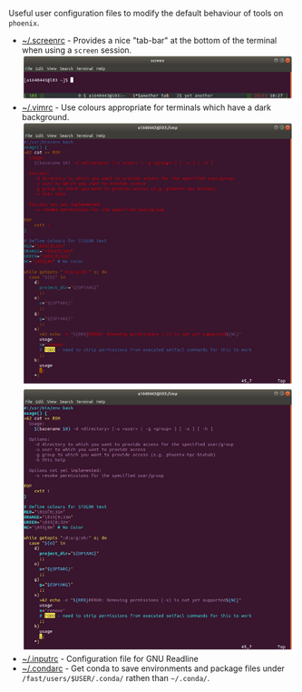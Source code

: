 Useful user configuration files to modify the default behaviour of tools on `phoenix`.

 * [~/.screenrc](.screenrc) - Provides a nice "tab-bar" at the bottom of the terminal when using a `screen` session.
 ![screen](./img/screenrc.png)
 * [~/.vimrc](.vimrc) - Use colours appropriate for terminals which have a dark background.
 ![vim-light](./img/vimrc-light.png)
 ![vim-dark](./img/vimrc-dark.png)
 * [~/.inputrc](.inputrc) - Configuration file for GNU Readline
 * [~/.condarc](.condarc) - Get conda to save environments and package files under `/fast/users/$USER/.conda/` rathen than `~/.conda/`.
